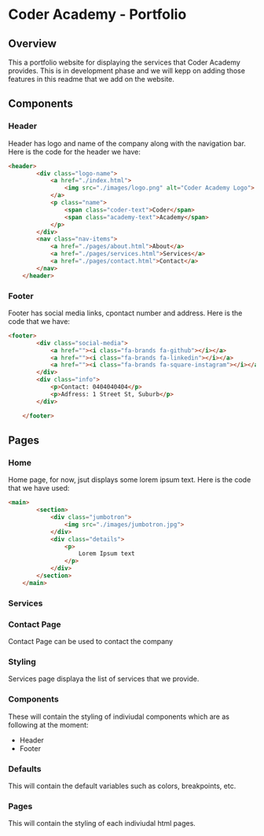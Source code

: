 # Coder Academy - Portfolio

## Overview
This a portfolio website for displaying the services that Coder Academy provides. This is in development phase and we will kepp on adding those features in this readme that we add on the website.

## Components

### Header
Header has logo and name of the company along with the navigation bar. Here is the code for the header we have:
```html
<header>
        <div class="logo-name">
            <a href="./index.html">
                <img src="./images/logo.png" alt="Coder Academy Logo">
            </a>
            <p class="name">
                <span class="coder-text">Coder</span>
                <span class="academy-text">Academy</span>
            </p>
        </div>
        <nav class="nav-items">
            <a href="./pages/about.html">About</a>
            <a href="./pages/services.html">Services</a>
            <a href="./pages/contact.html">Contact</a>
        </nav>
    </header>
```


### Footer
Footer has social media links, cpontact number and address. Here is the code that we have:
```html
<footer>
        <div class="social-media">
            <a href=""><i class="fa-brands fa-github"></i></a>
            <a href=""><i class="fa-brands fa-linkedin"></i></a>
            <a href=""><i class="fa-brands fa-square-instagram"></i></a>
        </div>
        <div class="info">
            <p>Contact: 0404040404</p>
            <p>Adfress: 1 Street St, Suburb</p>
        </div>

    </footer>
```
## Pages

### Home
Home page, for now, jsut displays some lorem ipsum text.
Here is the code that we have used:
```html
<main>
        <section>
            <div class="jumbotron">
                <img src="./images/jumbotron.jpg">
            </div>
            <div class="details">
                <p>
                    Lorem Ipsum text
                </p>
            </div>
        </section>
    </main>
```
### Services


### Contact Page 
Contact Page can be used to contact the company

### Styling
Services page displaya the list of services that we provide. 


### Components
These will contain the styling of indiviudal components which are as following at the moment:
- Header
- Footer

### Defaults
This will contain the default variables such as colors, breakpoints, etc.

### Pages
This will contain the styling of each indiviudal html pages.
